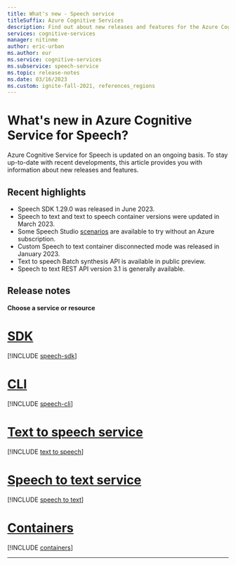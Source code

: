 ```yaml
---
title: What's new - Speech service
titleSuffix: Azure Cognitive Services
description: Find out about new releases and features for the Azure Cognitive Service for Speech.
services: cognitive-services
manager: nitinme
author: eric-urban
ms.author: eur
ms.service: cognitive-services
ms.subservice: speech-service
ms.topic: release-notes
ms.date: 03/16/2023
ms.custom: ignite-fall-2021, references_regions
---
```


# What's new in Azure Cognitive Service for Speech?

Azure Cognitive Service for Speech is updated on an ongoing basis. To stay up-to-date with recent developments, this article provides you with information about new releases and features.

## Recent highlights

* Speech SDK 1.29.0 was released in June 2023.
* Speech to text and text to speech container versions were updated in March 2023.
* Some Speech Studio [scenarios](speech-studio-overview.md#speech-studio-scenarios) are available to try without an Azure subscription.
* Custom Speech to text container disconnected mode was released in January 2023.
* Text to speech Batch synthesis API is available in public preview.
* Speech to text REST API version 3.1 is generally available.

## Release notes

**Choose a service or resource**

# [SDK](#tab/speech-sdk)

[!INCLUDE [speech-sdk](./includes/release-notes/release-notes-sdk.md)]

# [CLI](#tab/speech-cli)

[!INCLUDE [speech-cli](./includes/release-notes/release-notes-cli.md)]

# [Text to speech service](#tab/text-to-speech)

[!INCLUDE [text to speech](./includes/release-notes/release-notes-tts.md)]

# [Speech to text service](#tab/speech-to-text)

[!INCLUDE [speech to text](./includes/release-notes/release-notes-stt.md)]

# [Containers](#tab/containers)

[!INCLUDE [containers](./includes/release-notes/release-notes-containers.md)]

***

